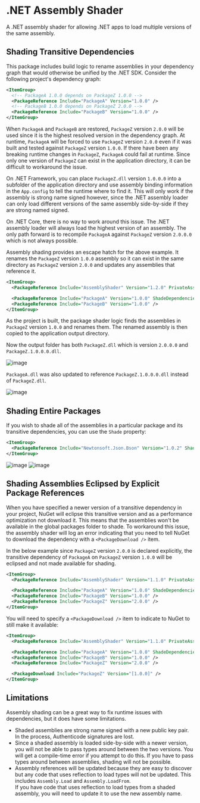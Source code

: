 # .NET Assembly Shader
A .NET assembly shader for allowing .NET apps to load multiple versions of the same assembly.

## Shading Transitive Dependencies
This package includes build logic to rename assemblies in your dependency graph that would otherwise be unified by the .NET SDK.  Consider the following project's dependency graph:

```xml
<ItemGroup>
  <!-- PackageA 1.0.0 depends on PackageZ 1.0.0 -->
  <PackageReference Include="PackageA" Version="1.0.0" /> 
  <!-- PackageB 1.0.0 depends on PackageZ 2.0.0 -->
  <PackageReference Include="PackageB" Version="1.0.0" /> 
</ItemGroup>
```

When `PackageA` and `PackageB` are restored, `PackageZ` version `2.0.0` will be used since it is the highest resolved version in the dependency graph.  At runtime, `PackageA` will be forced to use `PackageZ` version `2.0.0`
even if it was built and tested against `PackageZ` version `1.0.0`.  If there have been any breaking runtime changes in `PackageZ`, `PackageA` could fail at runtime.  Since only one version of `PackageZ` can exist in the application
directory, it can be difficult to workaround the issue.

On .NET Framework, you can place `PackageZ.dll` version `1.0.0.0` into a subfolder of the application directory and use assembly binding information in the `App.config` to tell the runtime where to find it.  This will only work
if the assembly is strong name signed however, since the .NET assembly loader can only load different versions of the same assembly side-by-side if they are strong named signed.

On .NET Core, there is no way to work around this issue.  The .NET assembly loader will always load the highest version of an assembly.  The only path forward is to recompile `PackageA` against `PackageZ` version `2.0.0.0`
which is not always possible.

Assembly shading provides an escape hatch for the above example.  It renames the `PackageZ` version `1.0.0` assembly so it can exist in the same directory as `PackageZ` version `2.0.0` and updates any assemblies that reference it.

```xml
<ItemGroup>
  <PackageReference Include="AssemblyShader" Version="1.2.0" PrivateAssets="All" />

  <PackageReference Include="PackageA" Version="1.0.0" ShadeDependencies="PackageZ" />
  <PackageReference Include="PackageB" Version="1.0.0" />
</ItemGroup>
```

As the project is built, the package shader logic finds the assemblies in `PackageZ` version `1.0.0` and renames them.  The renamed assembly is then copied to the application output directory.

Now the output folder has both `PackageZ.dll` which is version `2.0.0.0` and `PackageZ.1.0.0.0.dll`.

![image](https://github.com/jeffkl/AssemblyShader/assets/17556515/f71cb349-ee1b-4426-880e-50eb7d28db77)

`PackageA.dll` was also updated to reference `PackageZ.1.0.0.0.dll` instead of `PackageZ.dll`.

![image](https://github.com/jeffkl/AssemblyShader/assets/17556515/f9856984-a31e-4689-8139-9afbf75391f8)

## Shading Entire Packages
If you wish to shade all of the assemblies in a particular package and its transitive dependencies, you can use the `Shade` property:
```xml
<ItemGroup>
  <PackageReference Include="Newtonsoft.Json.Bson" Version="1.0.2" Shade="true" />
</ItemGroup>
```
![image](https://github.com/jeffkl/AssemblyShader/assets/17556515/0451827a-a20e-41ca-abd1-bd2e325523fe)
![image](https://github.com/jeffkl/AssemblyShader/assets/17556515/9dfe6113-b7b3-456f-bdc3-16ac0b4a1f88)

## Shading Assemblies Eclipsed by Explicit Package References
When you have specified a newer version of a transitive dependency in your project, NuGet will eclipse this transitive version and as a performance optimization not download it.  This means that the assemblies won't be available in the global packages folder to shade.  To workaround this issue, the assembly shader will log an error indicating that you need to tell NuGet to download the dependency with a `<PackageDownload />` item.

In the below example since `PackageZ` version `2.0.0` is declared explicitly, the transitive dependency of `PackageA` on `PackageZ` version `1.0.0` will be eclipsed and not made available for shading.

```xml
<ItemGroup>
  <PackageReference Include="AssemblyShader" Version="1.1.0" PrivateAssets="All" />

  <PackageReference Include="PackageA" Version="1.0.0" ShadeDependencies="PackageZ" />
  <PackageReference Include="PackageB" Version="1.0.0" />
  <PackageReference Include="PackageZ" Version="2.0.0" />
</ItemGroup>
```

You will need to specify a `<PackageDownload />` item to indicate to NuGet to still make it available:
```xml
<ItemGroup>
  <PackageReference Include="AssemblyShader" Version="1.1.0" PrivateAssets="All" />

  <PackageReference Include="PackageA" Version="1.0.0" ShadeDependencies="PackageZ" />
  <PackageReference Include="PackageB" Version="1.0.0" />
  <PackageReference Include="PackageZ" Version="2.0.0" />

  <PackageDownload Include="PackageZ" Version="[1.0.0]" />
</ItemGroup>
```


## Limitations
Assembly shading can be a great way to fix runtime issues with dependencies, but it does have some limitations.

- Shaded assemblies are strong name signed with a new public key pair.  In the process, Authenticode signatures are lost.
- Since a shaded assembly is loaded side-by-side with a newer version, you will not be able to pass types around between the two versions.  You will get a compile-time error if you attempt to do this.  If you have to pass
  types around between assemblies, shading will not be possible.
- Assembly references will be updated because they are easy to discover but any code that uses reflection to load types will not be updated.  This includes `Assembly.Load` and `Assembly.LoadFrom`.  
  If you have code that uses reflection to load types from a shaded assembly, you will need to update it to use the new assembly name.
